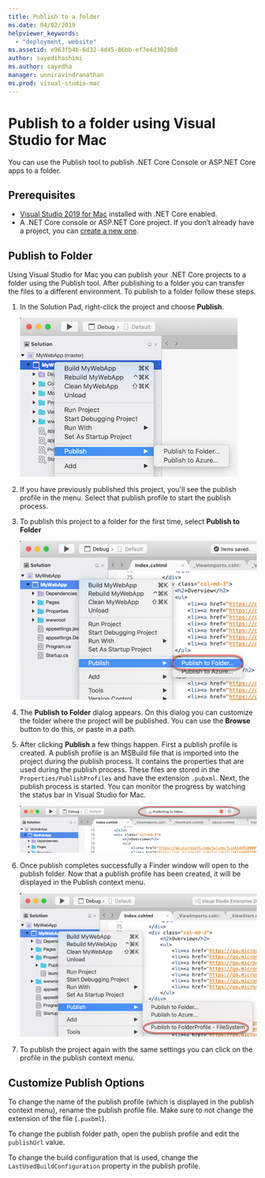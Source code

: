 ```yaml
---
title: Publish to a folder
ms.date: 04/02/2019
helpviewer_keywords:
  - "deployment, website"
ms.assetid: e963fb4b-6d32-4d45-86bb-ef7e4d3028b0
author: sayedihashimi
ms.author: sayedha
manager: unniravindranathan
ms.prod: visual-studio-mac
---
```

# Publish to a folder using Visual Studio for Mac

You can use the Publish tool to publish .NET Core Console or ASP.NET Core apps to a folder.

## Prerequisites

- [Visual Studio 2019 for Mac](https://visualstudio.microsoft.com/downloads/?utm_medium=microsoft&utm_source=docs.microsoft.com&utm_campaign=inline+link&utm_content=download+vs4mac2019) installed with .NET Core enabled.
- A .NET Core console or ASP.NET Core project. If you don’t already have a project, you can [create a new one](https://docs.microsoft.com/visualstudio/mac/create-new-projects?view=vsmac-2019).

## Publish to Folder

Using Visual Studio for Mac you can publish your .NET Core projects to a folder using the Publish tool. After publishing to a folder you can transfer the files to a different environment. To publish to a folder follow these steps.

 1. In the Solution Pad, right-click the project and choose **Publish**.

    ![Publish context menu](media/publish-context-menu.png)

 2. If you have previously published this project, you'll see the publish profile in the menu. Select that publish profile to start the publish process.

 3. To publish this project to a folder for the first time, select **Publish to Folder**

    ![Publish to folder context menu](media/publish-to-folder-context-menu.png)

 4. The **Publish to Folder** dialog appears. On this dialog you can customize the folder where the project will be published. You can use the **Browse** button to do this, or paste in a path.

 5. After clicking **Publish** a few things happen. First a publish profile is created. A publish profile is an MSBuild file that is imported into the project during the publish process. It contains the properties that are used during the publish process. These files are stored in the `Properties/PublishProfiles` and have the extension `.pubxml`. Next, the publish process is started. You can monitor the progress by watching the status bar in Visual Studio for Mac.

    ![IDE status bar with Publish status](media/publish-to-folder-status-bar.png)

 6. Once publish completes successfully a Finder window will open to the publish folder. Now that a publish profile has been created, it will be displayed in the Publish context menu.

    ![Publish context menu with folder profile](media/publish-context-menu-with-folder-profile.png)

 7. To publish the project again with the same settings you can click on the profile in the publish context menu.

## Customize Publish Options

To change the name of the publish profile (which is displayed in the publish context menu), rename the publish profile file. Make sure to not change the extension of the file (`.puxbml`).

To change the publish folder path, open the publish profile and edit the `publishUrl` value.

To change the build configuration that is used, change the `LastUsedBuildConfiguration` property in the publish profile.
